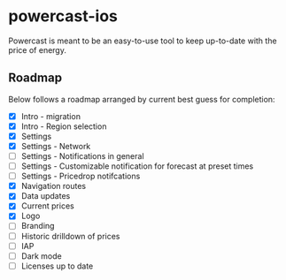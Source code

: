 # powercast-ios

Powercast is meant to be an easy-to-use tool to keep up-to-date with the price of energy.

## Roadmap

Below follows a roadmap arranged by current best guess for completion:

 - [x] Intro - migration
 - [x] Intro - Region selection
 - [x] Settings
 - [x] Settings - Network
 - [ ] Settings - Notifications in general
 - [ ] Settings - Customizable notification for forecast at preset times
 - [ ] Settings - Pricedrop notifcations
 - [x] Navigation routes
 - [x] Data updates
 - [x] Current prices
 - [x] Logo
 - [ ] Branding
 - [ ] Historic drilldown of prices
 - [ ] IAP
 - [ ] Dark mode
 - [ ] Licenses up to date
